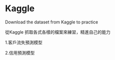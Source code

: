 # Kaggle
Download the dataset from Kaggle to practice

從Kaggle 抓取各式各樣的檔案來練習，精進自己的能力

1.客戶流失預測模型

2.信用預測模型
